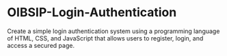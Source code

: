 # OIBSIP-Login-Authentication
Create a simple login authentication system using a programming language of HTML, CSS, and JavaScript that allows users to register, login, and access a secured page.
